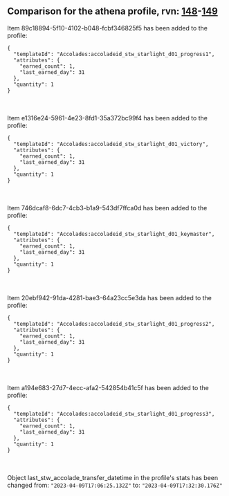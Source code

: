 ## Comparison for the athena profile, rvn: [148](https://github.com/PRO100KatYT/FortniteProfileRevisions/tree/main/profiles/athena/148%20athena.json)-[149](https://github.com/PRO100KatYT/FortniteProfileRevisions/tree/main/profiles/athena/149%20athena.json)

Item 89c18894-5f10-4102-b048-fcbf346825f5 has been added to the profile:

```
{
  "templateId": "Accolades:accoladeid_stw_starlight_d01_progress1",
  "attributes": {
    "earned_count": 1,
    "last_earned_day": 31
  },
  "quantity": 1
}
```

<br><br>
Item e1316e24-5961-4e23-8fd1-35a372bc99f4 has been added to the profile:

```
{
  "templateId": "Accolades:accoladeid_stw_starlight_d01_victory",
  "attributes": {
    "earned_count": 1,
    "last_earned_day": 31
  },
  "quantity": 1
}
```

<br><br>
Item 746dcaf8-6dc7-4cb3-b1a9-543df7ffca0d has been added to the profile:

```
{
  "templateId": "Accolades:accoladeid_stw_starlight_d01_keymaster",
  "attributes": {
    "earned_count": 1,
    "last_earned_day": 31
  },
  "quantity": 1
}
```

<br><br>
Item 20ebf942-91da-4281-bae3-64a23cc5e3da has been added to the profile:

```
{
  "templateId": "Accolades:accoladeid_stw_starlight_d01_progress2",
  "attributes": {
    "earned_count": 1,
    "last_earned_day": 31
  },
  "quantity": 1
}
```

<br><br>
Item a194e683-27d7-4ecc-afa2-542854b41c5f has been added to the profile:

```
{
  "templateId": "Accolades:accoladeid_stw_starlight_d01_progress3",
  "attributes": {
    "earned_count": 1,
    "last_earned_day": 31
  },
  "quantity": 1
}
```

<br><br>
Object last_stw_accolade_transfer_datetime in the profile's stats has been changed from: `"2023-04-09T17:06:25.132Z"` to: `"2023-04-09T17:32:30.176Z"`
<br><br>
